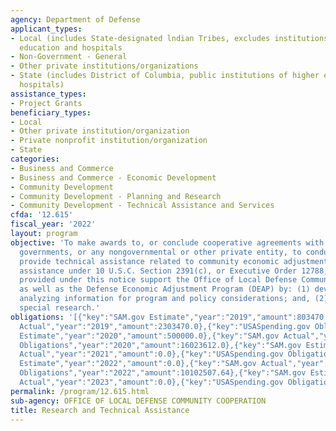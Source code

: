 ```yaml
---
agency: Department of Defense
applicant_types:
- Local (includes State-designated lndian Tribes, excludes institutions of higher
  education and hospitals
- Non-Government - General
- Other private institutions/organizations
- State (includes District of Columbia, public institutions of higher education and
  hospitals)
assistance_types:
- Project Grants
beneficiary_types:
- Local
- Other private institution/organization
- Private nonprofit institution/organization
- State
categories:
- Business and Commerce
- Business and Commerce - Economic Development
- Community Development
- Community Development - Planning and Research
- Community Development - Technical Assistance and Services
cfda: '12.615'
fiscal_year: '2022'
layout: program
objective: 'To make awards to, or conclude cooperative agreements with States or local
  governments, or any nongovernmental or other private entity, to conduct research,  and
  provide technical assistance related to community economic adjustment needs and
  assistance under 10 U.S.C. Section 2391(c), or Executive Order 12788, as amended.  Awards
  provided under this notice support the Office of Local Defense Community Cooperation
  as well as the Defense Economic Adjustment Program (DEAP) by: (1) developing and
  analyzing information for program and policy considerations; and, (2) undertaking
  special research.'
obligations: '[{"key":"SAM.gov Estimate","year":"2019","amount":803470.0},{"key":"SAM.gov
  Actual","year":"2019","amount":2303470.0},{"key":"USASpending.gov Obligations","year":"2019","amount":6383599.0},{"key":"SAM.gov
  Estimate","year":"2020","amount":500000.0},{"key":"SAM.gov Actual","year":"2020","amount":0.0},{"key":"USASpending.gov
  Obligations","year":"2020","amount":16023612.0},{"key":"SAM.gov Estimate","year":"2021","amount":500000.0},{"key":"SAM.gov
  Actual","year":"2021","amount":0.0},{"key":"USASpending.gov Obligations","year":"2021","amount":13100562.0},{"key":"SAM.gov
  Estimate","year":"2022","amount":0.0},{"key":"SAM.gov Actual","year":"2022","amount":0.0},{"key":"USASpending.gov
  Obligations","year":"2022","amount":10102507.64},{"key":"SAM.gov Estimate","year":"2023","amount":0.0},{"key":"SAM.gov
  Actual","year":"2023","amount":0.0},{"key":"USASpending.gov Obligations","year":"2023","amount":9381250.0}]'
permalink: /program/12.615.html
sub-agency: OFFICE OF LOCAL DEFENSE COMMUNITY COOPERATION
title: Research and Technical Assistance
---
```

